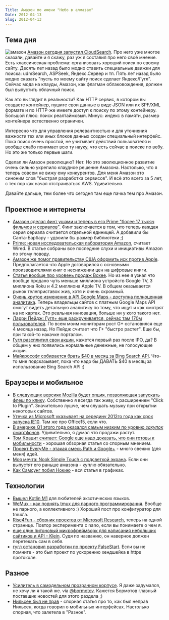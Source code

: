 ```yaml
---
Title: Амазон по имени "Небо в алмазах"
Date: 2012-04-13
Slug: 2012-04-13
---
```

## Тема дня
![амазон](http://addmeto.cc/images/posts/amazon.jpg)
[Амазон сегодня запустил CloudSearch](http://aws.typepad.com/aws/2012/04/amazon-cloudsearch-start-searching-in-one-hour.html). Про него уже многое сказали, давайте и я скажу, раз уж я составил про него своё мнение. Есть классическая проблема: организовать хороший поиск по своему сайту. Десять лет назад было модно ставить специальные движки для поиска: udmSearch, ASPSeek, Яндекс.Сервер и тп. Пять лет назад было модно сказать "пусть по моему сайту поиск сделает Яндекс/Гугл". Сейчас мода на клауды, Амазон, как флагман облаковождения, должен был выпустить облачный поиск.

Как это выглядит в реальности? Как HTTP сервис, в котором вы создаете контейнер, пушите свои данные в виде JSON или их SPF/XML формате и по HTTP-же имеете доступ к поиску по этому контейнеру. Большой плюс: поиск реалтаймовый. Минус: индекс в памяти, размер контейнера естественно ограничен.

Интересно что для управления релевантностью и для уточнения важности тех или иных блоков данных создан специальный интерфейс. Пока поиск очень простой, не учитывает действий пользователя и вообще слабо понимает всю ту науку, что есть сейчас в поиске по вебу. Но это же только первые шаги.

Сделал ли Амазон революцию? Нет. Но это эволюционное развитие очень сильно укрепило клаудное решение Амазона. Настолько, что я теперь совсем не вижу ему конкурентов. Для меня Амазон это синоним слов "быстрая разработка сервисов". И всё это всего за 5 лет, с тех пор как начал отстраиваться AWS. Удивительно.

Давайте дальше, тем более что сегодня там еще пачка тем про Амазон.

## Проектное и интернеты
* [Амазон сделал финт ушами и теперь в его Prime "более 17 тысяч фильмов и сериалов"](http://www.fastcompany.com/1830524/the-juiced-misleading-sizes-of-netflix-and-amazon-streaming-libraries). Финт заключается в том, что теперь каждая серия сериала считается отдельной единицей. А добавили бы Санта-Барбару - удвоили бы размер библиотеки ;)
* [Prime: новая исследовательская лаборатория Amazon](http://www.wired.com/epicenter/2012/04/amazon-prime-jobs/), считает Wired. В статье собраны все последние слухи и инициативы Amazon по этому поводу.
* [Амазон же помог правительству США оформить иск против Apple](http://allthingsd.com/20120411/the-appleamazon-conspiracy-that-never-happened/). Предполагается что Apple договорился с основными производителями книг о неснижении цен на цифровые книги.
* [Статья вообще про уровень продаж Boxee](http://gigaom.com/video/boxee-box-200k-units-sold/). Но из нее я узнал что вообще продано чуть меньше миллиона устройств Google TV, 3 миллиона Roku и 4.2 миллиона Apple TV. В общем оказывается рынок телеприставок жив, хотя и очень скромный.
* [Очень крутое изменение в API Google Maps - доступна полноценная аналитика](http://googleenterprise.blogspot.com/2012/04/build-better-maps-with-analytics-for.html). Теперь владельцы сайтов с платным Google Maps API смогут видеть детальную аналитику по тому, что ищут и как смотрят на их картах. Это реальная инновация, больше ни у кого такого нет.
* [Ларри Пейдж: Гугл+ еще раскручивается, сейчас там 170м пользователей](http://techcrunch.com/2012/04/12/larry-page-google-is-googles-social-spine-seeing-healthy-growth-and-impressive-engagement/). По всем моим мониторам рост G+ остановился еще 4 месяца назад. Но Пейдж считает что Г+ "быстро растет". Еще бы, при такой-то накачке порталом.
* [Гугл разсплитил свои акции](http://www.businessinsider.com/google-announces-stock-split-proposal-2012-4?op=1), кажется первый раз после IPO, да? В общем у них появились нормальные денежные, не голосующие акции.
* [Майкрософт собирается брать $40 в месяц за Bing Search API](http://techcrunch.com/2012/04/12/microsoft-will-soon-start-charging-for-its-bing-search-api/). Что-то мне подсказывает, пока что надо бы ДАВАТЬ $40 в месяц за использование Bing Search API :)

## Браузеры и мобильное
* [В следующих версиях Mozilla будет опция, позволяющая запускать флеш по клику](http://arstechnica.com/open-source/news/2012/04/mozilla-may-make-flash-click-to-play-by-default-in-future-firefox.ars). Собственно я всегда так живу, с расширением "Click to Plugin". Значительно лушче, чем слушать музыку при открытии некоторых сайтов.
* [Утечка из Microsoft указывает на середину 2012го года как срок запуска IE10](http://www.theverge.com/2012/4/12/2944224/leaked-microsoft-document-ie-10-office-15-timeline). Там же про Office15, если что.
* [В америке Q1 этого года оказался самым низким по уровню *закупок* смартфонов](http://allthingsd.com/20120412/cell-phone-unit-sales-in-first-quarter-were-weakest-in-years/). Удивительно, я думал что продажи растут.
* [Том Крацит считает: Google еще надо доказать, что они готовы к мобильности](http://gigaom.com/2012/04/12/google-still-having-to-prove-its-ready-for-mobile/) - хорошая обзорная статья со спорным мнением.
* [Проект EveryMe - этакая смесь Path и Google+](http://www.theverge.com/2012/4/12/2938231/everyme-review) - много свежих (для меня) идей.
* [Моя мечта: Nook Simple Touch с подсветкой экрана](http://www.theverge.com/2012/4/12/2943905/barnes-noble-nook-simple-touch-with-glowlight-pricing-availability). Если они выпустят его раньше амазона - куплю обязательно.
* [Как Самсунг побил Нокию](http://www.asymco.com/2012/04/12/how-samsung-beat-nokia/) - вся статья в графиках.

## Технологии
* [Вышел Kotlin M1](http://blog.jetbrains.com/kotlin/2012/04/kotlin-m1-is-out/) для любителей экзотических языков. 
* [WeMux - как поднять tmux для парного программирования](http://thechangelog.com/post/20986196780/wemux-multi-user-terminal-multiplexing-for-party-pair-pr). Вообще не парного, а коллективного :) Хороший пост про конфигуратор для tmux'а.
* [Rise4Fun - сборник проектов от Microsoft Research](http://www.rise4fun.com/), теперь на одной странице. Повтор эксперимента с nano, если вы понимаете о чем я.
* [еще один питоновый микрофреймворк для написания небольших сайтиков и API - Klein](https://github.com/twisted/klein). Судя по названию, он наверное должен перетекать сам в себя.
* [гугл остановил разработки по проекту FalseStart](http://arstechnica.com/business/news/2012/04/google-abandons-noble-experiment-to-make-ssl-less-painful.ars). Если вы не помните - это был проект по ускорению хендшейка в https протоколе.

## Разное
* [Усилитель в самодельном прозрачном корпусе](http://runawaybrainz.blogspot.com/2012/04/audio-crystal-cmoy-freeform-headphone.html). Я даже задумался, не хочу ли я такой же. via [@bormotov](http://twitter.com/bormotov). Кажется Бормотов главный поставщик новостей для этого раздела ;)
* [Нильсен был не прав](http://www.netmagazine.com/opinions/nielsen-wrong-mobile) - спорная статья про то, как был неправ Нильсен, когда говорил о мобильных интерфейсах. Настолько спорная, что залетела в "Разное".
